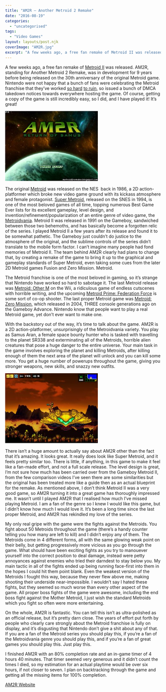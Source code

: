 ```yaml
---
title: "AM2R – Another Metroid 2 Remake"
date: "2016-08-19"
categories: 
  - "uncategorised"
tags: 
  - "Video Games"
layout: layouts/post.njk
coverImage: "AM2R.jpg"
excerpt: "A few weeks ago, a free fan remake of Metroid II was released. AM2R, standing for Another Metroid 2 Remake, was in development for 9 years before being released on the 30th anniversary of the original Metroid game. Nintendo were not happy that a bunch of fans were celebrating the Metroid franchise that they’ve worked so hard to ruin, so issued a bunch of DMCA takedown notices towards everywhere hosting the game. Of course, getting a copy of the game is still incredibly easy, so I did, and I have played it! It’s great!"
---
```

A few weeks ago, a free fan remake of [Metroid II](https://en.wikipedia.org/wiki/Metroid_II:_Return_of_Samus) was released. AM2R, standing for Another Metroid 2 Remake, was in development for 9 years before being released on the 30th anniversary of the original Metroid game. Nintendo were not happy that a bunch of fans were celebrating the Metroid franchise that they’ve worked [so hard](https://en.wikipedia.org/wiki/Metroid:_Other_M) [to ruin](https://en.wikipedia.org/wiki/Metroid_Prime:_Federation_Force), so issued a bunch of DMCA takedown notices towards everywhere hosting the game. Of course, getting a copy of the game is still incredibly easy, so I did, and I have played it! It’s great!

![AM2R Title Screen](images/AM2R-300x225.jpg "AM2R Title Screen")

The original [Metroid](https://en.wikipedia.org/wiki/Metroid_(video_game)) was released on the NES  back in 1986, a 2D action-platformer which broke new video game ground with its kickass atmosphere and female protagonist. [Super Metroid](https://en.wikipedia.org/wiki/Super_Metroid), released on the SNES in 1994, is one of the most beloved games of all time, topping numerous Best Game Ever lists for its excellent gameplay, level design, and invention/refinement/popularization of an entire genre of video game, the [Metroidvania](https://en.wikipedia.org/wiki/Metroidvania). Metroid II was released in 1991 on the Gameboy, sandwiched between those two behemoths, and has basically become a forgotten relic of the series. I played Metroid II a few years after its release and found it to be somewhat pathetic. The Gameboy just couldn’t do justice to the atmosphere of the original, and the sublime controls of the series didn’t translate to the mobile form factor. I can’t imagine many people had fond memories of Metroid II. The team behind AM2R clearly had plans to change that, by creating a remake of the game to bring it up to the graphical and gameplay standards of Super Metroid, even taking some cues from the later 2D Metroid games Fusion and Zero Mission. Metroid.

The Metroid franchise is one of the most beloved in gaming, so it’s strange that Nintendo have worked so hard to sabotage it. The last Metroid release was [Metroid: Other M](https://en.wikipedia.org/wiki/Metroid:_Other_M) on the Wii, a ridiculous game of endless cutscenes with horrible writing, and the upcoming [Metroid Prime: Federation Force](https://en.wikipedia.org/wiki/Metroid_Prime:_Federation_Force) is some sort of co-op shooter. The last proper Metroid game was [Metroid: Zero Mission](https://en.wikipedia.org/wiki/Metroid:_Zero_Mission), which released in 2004, THREE console generations ago on the Gameboy Advance. Nintendo know that people want to play a real Metroid game, yet don’t ever want to make one.

With the backstory out of the way, it’s time to talk about the game. AM2R is a 2D action-platformer, unsurprisingly of the Metroidvania variety. You play as Samus Aran, a female space bounty hunter who is tasked with travelling to the planet SR338 and exterminating all of the Metroids, horrible alien creatures that pose a huge danger to the entire universe. Your main task in the game involves exploring the planet and killing Metroids, after killing enough of them the next area of the planet will unlock and you can kill some more. You get a huge number of powerups throughout the game, giving you stronger weapons, new skills, and snazzy new outfits.

![Samus standing on her ship](images/AM2R-Ship-300x225.jpg "This game looks pretty")

There isn’t a huge amount to actually say about AM2R other than the fact that it’s amazing. It looks great. It really does look like Super Metroid, and it feels pretty similar too. There is little, if anything, in this game to make it feel like a fan-made effort, and not a full scale release. The level design is great, I’m not sure how much has been carried over from the Gameboy Metroid II, from the few comparison videos I’ve seen there are some similarities but the original has been treated more like a guide then as an actual blueprint for the remake. As mentioned above, I don’t think Metroid II was a very good game, so AM2R turning it into a great game has thoroughly impressed me. It wasn’t until I played AM2R that I realised how much I’ve missed playing Metroid. I am a fan of the genre so I knew I would like this game, but I didn’t know how much I would love it. It’s been a long time since the last proper Metroid, and AM2R has rekindled my love of the series.

My only real gripe with the game were the fights against the Metroids. You fight about 50 Metroids throughout the game (there’s a handy counter telling you how many are left to kill) and I didn’t enjoy any of them. The Metroids come in 4 different forms, all with the same glowing weak point on their belly, but getting progressively more vicious as you go through the game. What should have been exciting fights as you try to manouever yourself into the correct position to deal damage, instead were petty annoyances against enemies who tried their darndest to stay below you. My main tactic in all of the fights ended up being running face-first into them in the hopes I could hit them point blank. Even the weakest version of the Metroids I fought this way, because they never flew above me, making shooting their underside near-impossible. I wouldn’t say I hated these fights, but they seemed so much worse than every other aspect of the game. All proper boss fights of the game were awesome, including the end boss fight against the Mother Metroid, I just wish the standard Metroids which you fight so often were more entertaining.

On the whole, AM2R is fantastic. You can tell this isn’t as ultra-polished as an official release, but it’s pretty darn close. The years of effort put forth by people who clearly care strongly about the Metroid franchise is fully on display, and it’s disgusting that Nintendo don’t give a shit about any of that. If you are a fan of the Metroid series you should play this, if you’re a fan of the Metroidvania genre you should play this, and if you’re a fan of great games you should play this. Just play this.

I finished AM2R with an 80% completion rate and an in-game timer of 4 hours 40 minutes. That timer seemed very generous and it didn’t count the times I died, so my estimation for an actual playtime would be over six hours, if not closer to seven. I plan on backtracking through the game and getting all the missing items for 100% completion.

[AM2R Website](http://metroid2remake.blogspot.co.uk/)
